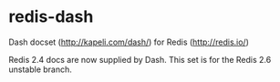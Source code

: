 redis-dash
==========

Dash docset (http://kapeli.com/dash/) for Redis (http://redis.io/)

Redis 2.4 docs are now supplied by Dash. This set is for the Redis 2.6 unstable branch.